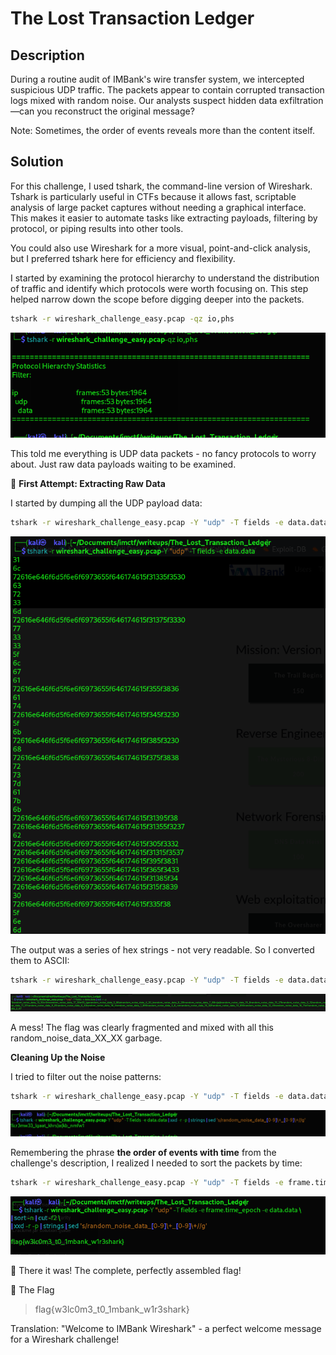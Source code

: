 # The Lost Transaction Ledger

## Description

During a routine audit of IMBank's wire transfer system, we intercepted suspicious UDP traffic. The packets appear to contain corrupted transaction logs mixed with random noise. Our analysts suspect hidden data exfiltration—can you reconstruct the original message?

Note: Sometimes, the order of events reveals more than the content itself.

## Solution

For this challenge, I used tshark, the command-line version of Wireshark. Tshark is particularly useful in CTFs because it allows fast, scriptable analysis of large packet captures without needing a graphical interface. This makes it easier to automate tasks like extracting payloads, filtering by protocol, or piping results into other tools.

You could also use Wireshark for a more visual, point-and-click analysis, but I preferred tshark here for efficiency and flexibility.

I started by examining the protocol hierarchy to understand the distribution of traffic and identify which protocols were worth focusing on. This step helped narrow down the scope before digging deeper into the packets.
   
```bash
tshark -r wireshark_challenge_easy.pcap -qz io,phs
```

![alt text](image-1.png)

This told me everything is UDP data packets - no fancy protocols to worry about. Just raw data payloads waiting to be examined.

🧩 **First Attempt: Extracting Raw Data**

I started by dumping all the UDP payload data:
   
```bash
tshark -r wireshark_challenge_easy.pcap -Y "udp" -T fields -e data.data
```

![alt text](image-2.png)

The output was a series of hex strings - not very readable. So I converted them to ASCII:

```bash
tshark -r wireshark_challenge_easy.pcap -Y "udp" -T fields -e data.data | xxd -r -p
```

![alt text](image-3.png)

A mess! The flag was clearly fragmented and mixed with all this random_noise_data_XX_XX garbage.

**Cleaning Up the Noise**

I tried to filter out the noise patterns:

```bash
tshark -r wireshark_challenge_easy.pcap -Y "udp" -T fields -e data.data | xxd -r -p | strings | sed 's/random_noise_data_[0-9]\+_[0-9]\+//g'
```

![alt text](image-4.png)


Remembering the phrase **the order of events with time** from the challenge's description, I realized I needed to sort the packets by time:

```bash
tshark -r wireshark_challenge_easy.pcap -Y "udp" -T fields -e frame.time_epoch -e data.data | sort -n | cut -f2 | xxd -r -p | strings | sed 's/random_noise_data_[0-9]\+_[0-9]\+//g'
```

![alt text](image-5.png)

🎉 There it was! The complete, perfectly assembled flag!

🏁 The Flag

> flag{w3lc0m3_t0_1mbank_w1r3shark}

Translation: "Welcome to IMBank Wireshark" - a perfect welcome message for a Wireshark challenge!

